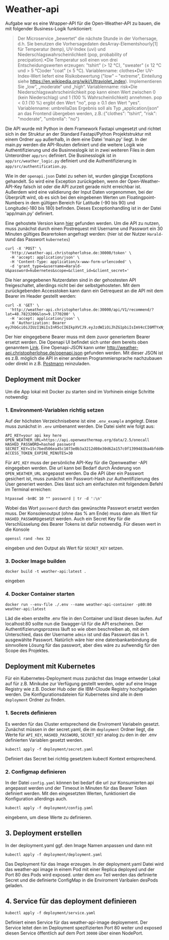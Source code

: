 # Weather-api
Aufgabe war es eine Wrapper-API für die Open-Weather-API zu bauen, die mit folgender Business-Logik funktioniert:
>Der Microservice „bewertet“ die nächste Stunde in der Vorhersage, d.h. Sie benutzen die Vorhersagedaten desArray-Elementshourly[1] für Temperatur (temp), UV-Index (uvi) und Niederschlagswahrscheinlichkeit (pop, probability of precipation).•Die Temperatur soll einen von drei Entscheidungswerten erzeugen: "tshirt" (> 12 °C), "sweater" (≤ 12 °C und > 5 °C)oder "coat" (≤ 5 °C).  Variablenname: clothes•Der UV-Index-Wert liefert eine Risikobewertung ("low" – "extreme", Einteilung siehe https://en.wikipedia.org/wiki/Ultraviolet_index). Implementieren Sie „low“, „moderate“ und „high“. Variablenname: risk•Die Niederschlagswahrscheinlichkeit pop kann einen Wert zwischen 0 (kein Niederschlag) und 1 (100 % Wahrscheinlichkeit) annehmen. pop < 0.1 (10 %) ergibt den Wert "no", pop ≥ 0.1 den Wert "yes". Variablenname: umbrellaDas Ergebnis soll als Typ „application/json“ an das Frontend übergeben werden, z.B.:{"clothes": "tshirt", "risk": "moderate", "umbrella": "no"}

Die API wurde mit Python in dem Framework Fastapi umgesetzt und richtet sich in der Struktur an der Standard Fastapi/Python Projektstruktur mit einem Ordner `app` außerhalb, in dem eine Datei 'main.py' liegt. In der main.py werden die API-Routen definiert und die weitere Logik wie Authentifizierung und die Businneslogik ist in zwei weiteren Files in dem Unterordner `app/src` definiert. Die Businesslogik ist in `app/src/weather_logic.py` definiert und die Authentifizierung in `app/src/authentification.py`.

Wie in der `openapi.json` Datei zu sehen ist, wurden gängige Exceptions gehandelt. So wird eine Exception zurückgeben, wenn der Open-Weather-API-Key falsch ist oder die API zurzeit gerade nicht erreichbar ist. Außerdem wird eine validierung der Input Daten vorgenommen, bei der Überprüft wird, ob es sich bei den eingebenen Werten um Floatingpoint-Numbers in dem gültigen Bereich für Latitude (-90 bis 90) und Longitude(-180 bis 180) befinden. Dieses Exceptionhandling ist in der Datei 'app/main.py' definiert.

Eine gehostete Version kann [hier](http://weather-api.christopherlohse.de "Title") gefunden werden.
Um die API zu nutzen, muss zunächst durch einen Postrequest mit Username und Passwort ein 30 Minuten gültiges Bearertoken angefragt werden:
(hier ist der Nutzer `Harald-U`und das Passwort `kubernetes`)
```
curl -X 'POST' \
  'http://weather-api.christopherlohse.de:30000/token' \
  -H 'accept: application/json' \
  -H 'Content-Type: application/x-www-form-urlencoded' \
  -d 'grant_type=&username=Harald-U&password=kubernetes&scope=&client_id=&client_secret='
```
Die hier angegebenen Nutzerdaten sind in der gehostesten API freigeschaltet, allerdings nicht bei der selbstgehosteten.
Mit dem zurückgebenden Accesstoken kann dann ein Getrequest an die API mit dem Bearer im Header gestellt werden:

```
curl -X 'GET' \
  'http://weather-api.christopherlohse.de:30000/api/V1/recommend/?lat=48.7823200&lon=9.1770200' \
  -H 'accept: application/json' \
  -H 'Authorization: Bearer eyJhbGciOiJIUzI1NiIsInR5cCI6IkpXVCJ9.eyJzdWIiOiJhZG1pbiIsImV4cCI6MTYxNjMyNTcxMH0.FgiF6Bx0FkTxO6icQsfPREwdY8rMheDML6VLt_82Gjs'
```

Der hier eingegebene Bearer muss mit dem zuvor generiertem Bearer ersetzt werden.
Die Openapi UI befindet sich unter dem bereits oben genanntem [Link](http://weather-api.christopherlohse.de/ "Title").
Eine Openapi-JSON kann unter http://weather-api.christopherlohse.de/openapi.json gefunden werden. Mit dieser JSON ist es z.B. möglich die API in einer anderen Programmiersprache nachzubauen oder direkt in z.B. [Postmann](https://learning.postman.com/docs/integrations/available-integrations/working-with-openAPI/) reinzuladen.

## Deployment mit Docker

Um die App lokal mit Docker zu starten sind im Vorhinein einige Schritte notwendig:
### 1. Environment-Variablen richtig setzen
Auf der höchsten Verzeichnisebene ist eine `.env_example` angelegt. Diese muss zunächst in `.env` umbenannt werden.
Die Datei sieht wie folgt aus:

```
API_KEY=your api key here
OPEN_WEATHER_URL=https://api.openweathermap.org/data/2.5/onecall
HASHED_PASSWORD=hashed password
SECRET_KEY=15c7bed506ea45c1073e0b3a3212d08e30d62a157c0f1399483ba4bfdd04c66e
ACCESS_TOKEN_EXPIRE_MINUTES=30
```

Für `API_KEY` muss der persönliche API-Key für die Openweather -API eingegeben werden.
Die url kann bei Bedarf durch Änderung von `OPEN_WEATHER_URL` angepasst werden.
Da die API über ein Passwort gesichert ist, muss zunächst ein Passwort-Hash zur Authentifizierung des User generiert werden. Dies lässt sich am einfachsten mit folgendem Befehl im Terminal erreichen:
```
htpasswd -bnBC 10 "" password | tr -d ':\n'
```
Wobei das Wort `password` durch das gewünschte Passwort ersetzt werden muss. Der Konsolenoutput (ohne das % am Ende) muss dann als Wert für `HASHED_PASSWORD`gesetzt werden.
Auch ein Secret Key für die Verschlüsselung des Bearer Tokens ist dafür notwendig. Für diesen wert in die Konsole
```
openssl rand -hex 32
```
eingeben und den Output als Wert für `SECRET_KEY` setzen.
### 3. Docker Image builden
```
docker build -t weather-api:latest .
```
eingeben
### 4. Docker Container starten
```
docker run --env-file ./.env --name weather-api-container -p80:80 weather-api:latest
````
Läd die eben erstellte .env file in den Container und lässt diesen laufen.
Auf localhost:80 sollte nun die Swagger-UI für die API erscheinen. Der Authentifizierungsprozess läuft so wie oben beschreiben ab, mit dem Unterschied, dass der Username `admin` ist und das Passwort das in 1. ausgewählte Passwort. Natürlich wäre hier eine datenbankanbindung die sinnvollere Lösung für das passwort, aber dies wäre zu aufwendig für den Scope des Projektes.

## Deployment mit Kubernetes
Für ein Kubernetes-Deployment muss zunächst das Image entweder Lokal auf für z.B. Minikube zur Verfügung gestellt werden, oder auf eine Image Registry wie z.B. Docker Hub oder die IBM-Cloude Registry hochgeladen werden. Die Konfigurationsdateien für Kubernetes sind alle in dem `deployment` Ordner zu finden.
### 1. Secrets definieren
 Es werden für das Cluster entsprechend die Enviroment Variabeln gesetzt. Zunächst müssen in der secret.yaml, die im `deployment` Ordner liegt, die Werte für `API_KEY`, `HASHED_PASSWORD`, `SECRET_KEY` analog zu den in der .env definierten Variablen gesetzt werden.
```
kubectl apply -f deployment/secret.yaml
```
Definiert das Secret bei richtig gesetztem kubectl Kontext entsprechend.
### 2. Configmap definieren
In der Datei `config.yaml` können bei bedarf die url zur Konsumierten api angepasst werden und der Timeout in Minuten für das Bearer Token definiert werden.
Mit den eingesetzten Werten, funktioniert die Konfiguration allerdings auch.
```
kubectl apply -f deployment/config.yaml
```
eingebenn, um diese Werte zu definieren.

## 3. Deployment erstellen
In der deployment.yaml ggf. den Image Namen anpassen und dann mit

```
kubectl apply -f deployment/deployment.yaml
```
Das Deployment für das Image erzeugen. In der deployment.yaml Datei wird das weather-api image in einem Pod mit einer Replica deployed und der Port 80 des Pods wird exposed. unter dem `env` Teil werden das definierte Secret und die definierte ConfigMap in die Enviroment Varibalen desPods geladen.

## 4. Service für das deployment definieren

```
kubectl apply -f deployment/service.yaml
```

Definiert einen Service für das weather-api-image deployement. Der Service leitet den im Deployment spezifizierten Port 80 weiter und exposed diesen Service öffentlich auf dem Port `30000` über einen NodePort.
